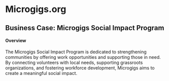 # Microgigs.org
## Business Case: Microgigs Social Impact Program

#### Overview
The Microgigs Social Impact Program is dedicated to strengthening communities by offering work opportunities and supporting those in need. By connecting volunteers with local needs, supporting grassroots organizations, and fostering workforce development, Microgigs aims to create a meaningful social impact.
